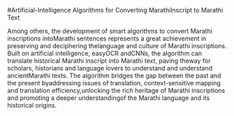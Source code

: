 #Artificial-Intelligence Algorithms for Converting MarathiInscript to Marathi Text

Among others, the development of smart algorithms to convert Marathi inscriptions intoMarathi sentences represents a great achievement in preserving and deciphering thelanguage and culture of Marathi inscriptions. Built on artificial intelligence, easyOCR andCNNs, the algorithm can translate historical Marathi inscript into Marathi text, paving theway for scholars, historians and language lovers to understand and understand ancientMarathi texts. The algorithm bridges the gap between the past and the present byaddressing issues of translation, context-sensitive mapping and translation efficiency,unlocking the rich heritage of Marathi inscriptions and promoting a deeper understandingof the Marathi language and its historical origins.
